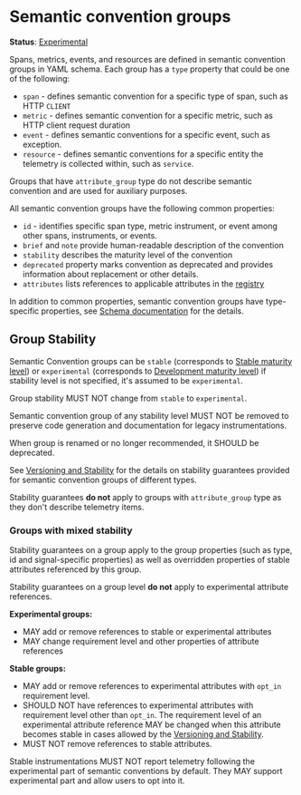 <!--- Hugo front matter used to generate the website version of this page:
linkTitle: Semantic Convention Groups
aliases: [group-stability]
--->

# Semantic convention groups

**Status**: [Experimental][DocumentStatus]

Spans, metrics, events, and resources are defined in semantic convention groups in YAML schema.
Each group has a `type` property that could be one of the following:

- `span` - defines semantic convention for a specific type of span, such as HTTP `CLIENT`
- `metric` - defines semantic convention for a specific metric, such as HTTP client request duration
- `event` - defines semantic conventions for a specific event, such as exception.
- `resource` - defines semantic conventions for a specific entity the telemetry is collected within,
  such as `service`.

Groups that have `attribute_group` type do not describe semantic convention and
are used for auxiliary purposes.

All semantic convention groups have the following common properties:

- `id` - identifies specific span type, metric instrument, or event
  among other spans, instruments, or events.
- `brief` and `note` provide human-readable description of the convention
- `stability` describes the maturity level of the convention
- `deprecated` property marks convention as deprecated and provides information about
  replacement or other details.
- `attributes` lists references to applicable attributes in the [registry](../attributes-registry/README.md)

In addition to common properties, semantic convention groups have type-specific properties, see
[Schema documentation](https://github.com/open-telemetry/weaver/blob/main/schemas/semconv-syntax.md)
for the details.

## Group Stability

<!-- TODO: this section will need to change when https://github.com/open-telemetry/semantic-conventions/issues/1096 is implemented -->

Semantic Convention groups can be `stable` (corresponds to
[Stable maturity level][MaturityLevel]) or `experimental` (corresponds to [Development maturity level][MaturityLevel])
if stability level is not specified, it's assumed to be `experimental`.

Group stability MUST NOT change from `stable` to `experimental`.

Semantic convention group of any stability level MUST NOT be removed
to preserve code generation and documentation for legacy instrumentations.

When group is renamed or no longer recommended, it SHOULD be deprecated.

See [Versioning and Stability][Stability] for the details on stability guarantees
provided for semantic convention groups of different types.

Stability guarantees **do not** apply to groups with `attribute_group` type as they
don't describe telemetry items.

### Groups with mixed stability

Stability guarantees on a group apply to the group properties (such as type, id and
signal-specific properties) as well as overridden properties of stable attributes
referenced by this group.

Stability guarantees on a group level **do not** apply to experimental attribute references.

**Experimental groups:**

- MAY add or remove references to stable or experimental attributes
- MAY change requirement level and other properties of attribute references

**Stable groups:**

- MAY add or remove references to experimental attributes with `opt_in`
  requirement level.
- SHOULD NOT have references to experimental attributes with requirement level
  other than `opt_in`.
  The requirement level of an experimental attribute reference
  MAY be changed when this attribute becomes stable in cases allowed by the
  [Versioning and Stability][Stability].
- MUST NOT remove references to stable attributes.

Stable instrumentations MUST NOT report telemetry following the experimental part
of semantic conventions by default. They MAY support experimental part and allow
users to opt into it.

<!-- TODO: SchemaURL needs to contain some indication of stability level, e.g. as a suffix -->
<!-- https://github.com/open-telemetry/semantic-conventions/issues/1511 -->

[Stability]: https://opentelemetry.io/docs/specs/otel/versioning-and-stability/#semantic-conventions-stability
[MaturityLevel]: https://github.com/open-telemetry/oteps/blob/main/text/0232-maturity-of-otel.md
[DocumentStatus]: https://opentelemetry.io/docs/specs/otel/document-status
